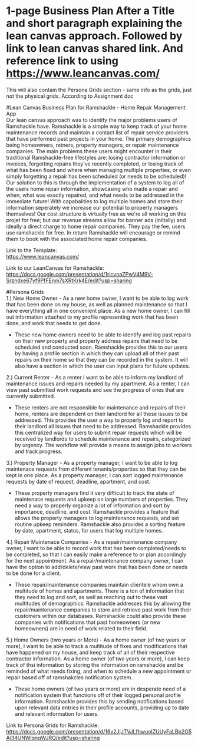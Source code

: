 # 1-page Business Plan After a Title and short paragraph explaining the lean canvas approach. Followed by link to lean canvas shared link. And reference link to using https://www.leancanvas.com/  
  
This will also contain the Persona Grids section - same info as the grids, just not the physical grids. According to Assignment doc

#Lean Canvas Business Plan for Ramshackle - Home Repair Management App  
Our lean canvas approach was to identify the major problems users of Ramshackle have. Ramshackle is a simple way to keep track of your home maintenance records and maintain a contact list of repair service providers that have performed past projects in your home. The primary demographics being homeowners, retners, property managers, or repair maintenance companies. The main problems these users might encounter in their traditional Ramshackle-free lifestyles are: losing contractor information or invoices, forgetting repairs they've recently completed, or losing track of what has been fixed and where when managing multiple properties, or even simply forgetting a repair has been scheduled (or needs to be scheduled)! Our solution to this is through the implementation of a system to log all of the users home repair information, showcasing who made a repair and when, what was exactly repaired, and what needs to be addressed in the immediate future! With capabalities to log multiple homes and store their information seperately we increase our potential to property managers themselves! Our cost structure is virtually free as we're all working on this projet for free; but our revenue streams allow for banner ads (initially) and ideally a direct charge to home repair companies. They pay the fee, users use ramshackle for free. In return Ramshackle will encourage or remind them to book with the associated home repair companies.  
  
Link to the Template:  
https://www.leancanvas.com/  

Link to our LeanCanvas for Ramshackle:  
https://docs.google.com/presentation/d/1ricvnaZPwV4M9V-Srzndxe67yf9PfFEnm7sXRtKrk4E/edit?usp=sharing  
  
  
  
#Persona Grids  
1.) New Home Owner - As a new home owner, I want to be able to log work that has been done on my house, as well as planned maintenance so that I have everything all in one convenient place. As a new home owner, I can fill out information attached to my profile representing work that has been done, and work that needs to get done. 
- These new home owners need to be able to identify and log past repairs on their new property and properly address repairs that need to be scheduled and conducted soon. Ramshackle provides this to our users by having a profile section in which they can upload all of their past repairs on their home so that they can be recorded in the system. It will also have a section in which the user can input plans for future updates.  
  
2.) Current Renter - As a renter I want to be able to inform my landlord of maintenance issues and repairs needed by my apartment. As a renter, I can view past submitted work requests and see the progress of ones that are currently submitted.
- These renters are not responsible for maintenance and repairs of their home, renters are dependent on their landlord for all these issues to be addressed. This provides the user a way to properly log and report to their landlord all issues that need to be addressed. Ramshackle provides this centralized way for users to submit repair requests which will be received by landlords to schedule maintenance and repairs, categorized by urgency. The workflow will provide a means to assign jobs to workers and track progress.  
  
3.) Property Manager - As a property manager, I want to be able to log maintenace requests from different tenants/properties so that they can be kept in one place. As a property manager, I can sort logged maintenance requests by date of request, deadline, apartment, and cost. 
- These property managers find it very difficult to track the state of maintenace requests and upkeep on large numbers of properties. They need a way to properly organize a lot of information and sort by importance, deadline, and cost. Ramshackle provides a feature that allows the property managers to log maintenance requests, and set routine upkeep reminders. Ramshackle also provides a sorting feature by date, apartment, status, for users that log multiple homes.  
  
4.) Repair Maintenace Companies - As a repair/maintenance company owner, I want to be able to record work that has been completed/needs to be completed, so that I can easily make a reference to or plan accordingly for the next appointment. As a repair/maintenance company owner, I can have the option to add/delete/view past work that has been done or needs to be done for a client.
- These repair/maintenance companies maintain clientele whom own a multitude of homes and apartments. There is a ton of information that they need to log and sort, as well as reaching out to these vast multitudes of demographics. Ramshackle addresses this by allowing the repair/maintenance companies to store and retrieve past work from their customers within our databases. Ramshackle could also provide these companies with notifications that past homeowners (or new homeowners) are in need of work related to their field.  
  
5.) Home Owners (two years or More) - As a home owner (of two years or more), I want to be able to track a multitude of fixes and modifications that have happened on my house, and keep track of all of their respective contractor information. As a home owner (of two years or more), I can keep track of thsi information by storing the information on ramshackle and be reminded of what needs fixing, and when to schedule a new appointment or repair based off of ramshakcles notification system.
- These home owners (of two years or more) are in desperate need of a notification system that functions off of their logged personal profile information. Ramshackle provides this by sending notifications based upon relevant data entries in their profile accounts, providing up to date and relevant information for users.
  
Link to Persona Grids for Ramshackle:  
https://docs.google.com/presentation/d/16v2JjJTVJLfhwuolZUUyFaLBp2G5Ai34UNWlqnqWJRQ/edit?usp=sharing
